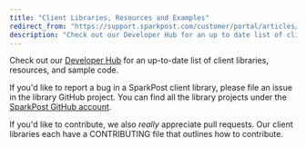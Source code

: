 ```yaml
---
title: "Client Libraries, Resources and Examples"
redirect_from: "https://support.sparkpost.com/customer/portal/articles/1936101-client-libraries-resources-and-examples"
description: "Check out our Developer Hub for an up to date list of client libraries resources and sample code If you'd like to report a bug in a Spark Post client library please file an issue in the library Git Hub project You can find all the library projects under the..."
---
```


Check out our [Developer Hub](http://developers.sparkpost.com) for an up-to-date list of client libraries, resources, and sample code.

If you'd like to report a bug in a SparkPost client library, please file an issue in the library GitHub project. You can find all the library projects under the [SparkPost GitHub account](https://github.com/SparkPost).

If you'd like to contribute, we also *really* appreciate pull requests. Our client libraries each have a CONTRIBUTING file that outlines how to contribute.